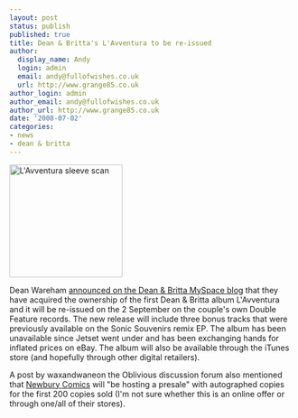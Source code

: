 ```yaml
---
layout: post
status: publish
published: true
title: Dean & Britta's L'Avventura to be re-issued
author:
  display_name: Andy
  login: admin
  email: andy@fullofwishes.co.uk
  url: http://www.grange85.co.uk
author_login: admin
author_email: andy@fullofwishes.co.uk
author_url: http://www.grange85.co.uk
date: '2008-07-02'
categories:
- news
- dean & britta
---
```

<div class="imagebox-a"><img src="https://media.fullofwishes.co.uk/07-dean_and_britta/sleeves/dab_lavventura.jpg" width="200" height="200" alt="L'Avventura sleeve scan"/></div>
<p>Dean Wareham <a href="http://blog.myspace.com/index.cfm?fuseaction=blog.view&friendID=23842982&blogID=410954468">announced on the Dean & Britta MySpace blog</a> that they have acquired the ownership of the first Dean & Britta album L'Avventura and it will be re-issued on the 2 September on the couple's own Double Feature records. The new release will include three bonus tracks that were previously available on the Sonic Souvenirs remix EP. The album has been unavailable since Jetset went under and has been exchanging hands for inflated prices on eBay. The album will also be available through the iTunes store (and hopefully through other digital retailers).</p>
<p>A post by waxandwaneon the Oblivious discussion forum also mentioned that <a href="http://www.newburycomics.com/">Newbury Comics</a> will "be hosting a presale" with autographed copies for the first 200 copies sold (I'm not sure whether this is an online offer or through one/all of their stores).</p>
